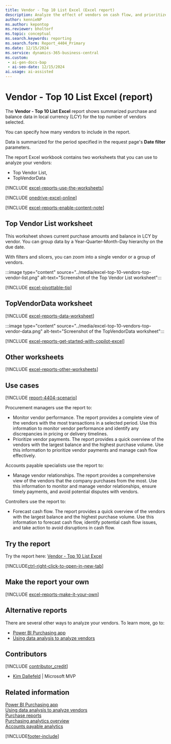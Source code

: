 ```yaml
---
title: Vendor - Top 10 List Excel (Excel report)
description: Analyze the effect of vendors on cash flow, and prioritize vendor payments.
author: kennieNP
ms.author: kepontop
ms.reviewer: bholtorf
ms.topic: conceptual
ms.search.keywords: reporting
ms.search.form: Report_4404_Primary
ms.date: 12/15/2024
ms.service: dynamics-365-business-central
ms.custom:
 - ai-gen-docs-bap
 - ai-seo-date: 12/15/2024
ai.usage: ai-assisted
---
```


# Vendor - Top 10 List Excel (report)

The **Vendor - Top 10 List Excel** report shows summarized purchase and balance data in local currency (LCY) for the top number of vendors selected. 

You can specify how many vendors to include in the report.

Data is summarized for the period specified in the request page's **Date filter** parameters. 

The report Excel workbook contains two worksheets that you can use to analyze your vendors:

- Top Vendor List, 
- TopVendorData

[!INCLUDE [excel-reports-use-the-worksheets](../includes/excel-reports-use-the-worksheets.md)]

[!INCLUDE [onedrive-excel-online](../includes/onedrive-excel-online.md)]

[!INCLUDE [excel-reports-enable-content-note](../includes/excel-reports-enable-content-note.md)]

## Top Vendor List worksheet

This worksheet shows current purchase amounts and balance in LCY by vendor. You can group data by a Year-Quarter-Month-Day hierarchy on the due date.

With filters and slicers, you can zoom into a single vendor or a group of vendors.

:::image type="content" source="../media/excel-top-10-vendors-top-vendor-list.png" alt-text="Screenshot of the Top Vendor List worksheet":::

[!INCLUDE [excel-pivottable-tip](../includes/excel-pivottable-tip.md)]

## TopVendorData worksheet

[!INCLUDE [excel-reports-data-worksheet](../includes/excel-reports-data-worksheet.md)]

:::image type="content" source="../media/excel-top-10-vendors-top-vendor-data.png" alt-text="Screenshot of the TopVendorData worksheet":::

[!INCLUDE [excel-reports-get-started-with-copilot-excel](../includes/excel-reports-get-started-with-copilot-excel.md)]

## Other worksheets

[!INCLUDE [excel-reports-other-worksheets](../includes/excel-reports-other-worksheets.md)]

## Use cases

[!INCLUDE [report-4404-scenario](../includes/report-4404-scenario-include.md)]

<!-- 
Prompt
Below is a report in an ERP system. Provide 3-4 use cases for different personas working with procurement.
Format like this:    
  
As a <persona>, use the report to    
* use case 1  
* use case 2    

Do not capitalize the persona names. 

## Report description
Shows information on purchases from vendors for a selected period. You can choose the number of vendors that are included in the report.
The vendors are sorted in order of amount, and you can choose whether they're sorted by purchase amount or balance. The report gives a quick overview of the vendors from which you purchase the most or to which you owe the most.

### What the report does
Provides a list of vendors with the most transactions within a selected period. You can choose to display more than 10 vendors.

The vendors are sorted by purchase amount within the selected period. The list gives a quick overview of vendors with the largest balance and highest purchase volume.

This report can be used to provide information to monitor supplier relationships, plan upcoming payments and identify potential cashflow issues.

### Use cases
Review vendors with the most transactions within a selected period to manage cash flow & prioritise vendor payments.

Please include your data sources and URLs
 -->

Procurement managers use the report to:

- Monitor vendor performance. The report provides a complete view of the vendors with the most transactions in a selected period. Use this information to monitor vendor performance and identify any discrepancies in pricing or delivery timelines.
- Prioritize vendor payments. The report provides a quick overview of the vendors with the largest balance and the highest purchase volume. Use this information to prioritize vendor payments and manage cash flow effectively.

Accounts payable specialists use the report to:

- Manage vendor relationships. The report provides a comprehensive view of the vendors that the company purchases from the most. Use this information to monitor and manage vendor relationships, ensure timely payments, and avoid potential disputes with vendors.

Controllers use the report to:

- Forecast cash flow. The report provides a quick overview of the vendors with the largest balance and the highest purchase volume. Use this information to forecast cash flow, identify potential cash flow issues, and take action to avoid disruptions in cash flow.

## Try the report

Try the report here: [Vendor - Top 10 List Excel](https://businesscentral.dynamics.com?report=4404)

[!INCLUDE[ctrl-right-click-to-open-in-new-tab](../includes/ctrl-right-click-to-open-in-new-tab.md)]

## Make the report your own

[!INCLUDE [excel-reports-make-it-your-own](../includes/excel-reports-make-it-your-own.md)]

## Alternative reports

There are several other ways to analyze your vendors. To learn more, go to:

- [Power BI Purchasing app](../purchases-powerbi-app.md)
- [Using data analysis to analyze vendors](../ad-hoc-analysis-purchasing.md)

## Contributors

[!INCLUDE [contributor_credit](../includes/contributor_credit.md)]

- [Kim Dallefeld](https://www.linkedin.com/in/kim-dallefeld/) | Microsoft MVP

## Related information

[Power BI Purchasing app](../purchases-powerbi-app.md)  
[Using data analysis to analyze vendors](../ad-hoc-analysis-purchasing.md)  
[Purchase reports](../purchase-reports.md)  
[Purchasing analytics overview](../purchasing-analytics-overview.md)  
[Accounts payable analytics](../receivables-reports.md)  

[!INCLUDE[footer-include](../includes/footer-banner.md)]